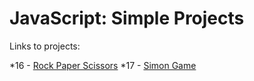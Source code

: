 # JavaScript: Simple Projects

Links to projects:

*16 - [Rock Paper Scissors](https://rockpaperscisors-d3391.web.app/)
*17 - [Simon Game](https://simongamejfp.web.app/)


